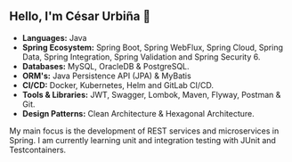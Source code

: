 ## Hello, I'm César Urbiña 👋

- **Languages:** Java
- **Spring Ecosystem:** Spring Boot, Spring WebFlux, Spring Cloud, Spring Data, Spring Integration, Spring Validation and Spring Security 6.
- **Databases:** MySQL, OracleDB & PostgreSQL.
- **ORM's:** Java Persistence API (JPA) & MyBatis
- **CI/CD:** Docker, Kubernetes, Helm and GitLab CI/CD.
- **Tools & Libraries:** JWT, Swagger, Lombok, Maven, Flyway, Postman & Git.
- **Design Patterns:** Clean Architecture & Hexagonal Architecture.

My main focus is the development of REST services and microservices in Spring. I am currently learning unit and integration testing with JUnit and Testcontainers.

